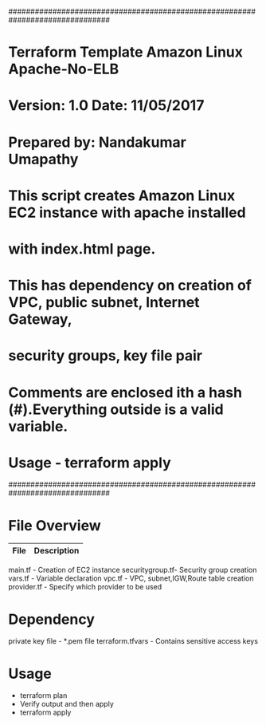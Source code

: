 ###############################################################################
#  Terraform Template Amazon Linux Apache-No-ELB
#
#  Version:     1.0		Date: 11/05/2017		
#          
#
#  Prepared by:  Nandakumar Umapathy
# 
#  This script creates Amazon Linux EC2 instance with apache installed 
#  with index.html page.
#  This has dependency on creation of VPC, public subnet, Internet Gateway, 
#  security groups, key file pair
#
#  Comments are enclosed ith a hash (#).Everything outside is a valid variable.
#
#  Usage - terraform apply
###############################################################################

# File Overview
File 		| Description
--------------- | -------------
main.tf		- Creation of EC2 instance
securitygroup.tf- Security group creation
vars.tf		- Variable declaration
vpc.tf		- VPC, subnet,IGW,Route table creation
provider.tf	- Specify which provider to be used

# Dependency
private key file  - *.pem file
terraform.tfvars  - Contains sensitive access keys

# Usage
- terraform plan
- Verify output and then apply
- terraform apply

